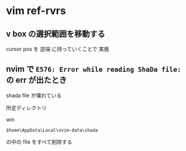 
# vim  ref-rvrs


## v box の選択範囲を移動する

cursor pos を 逆端 に持っていくことで 実施


## nvim で `E576: Error while reading ShaDa file:` の err が出たとき

shada file が壊れている

所定ディレクトリ

win

```
$home\AppData\Local\nvim-data\shada
```

の中の file をすべて削除する



